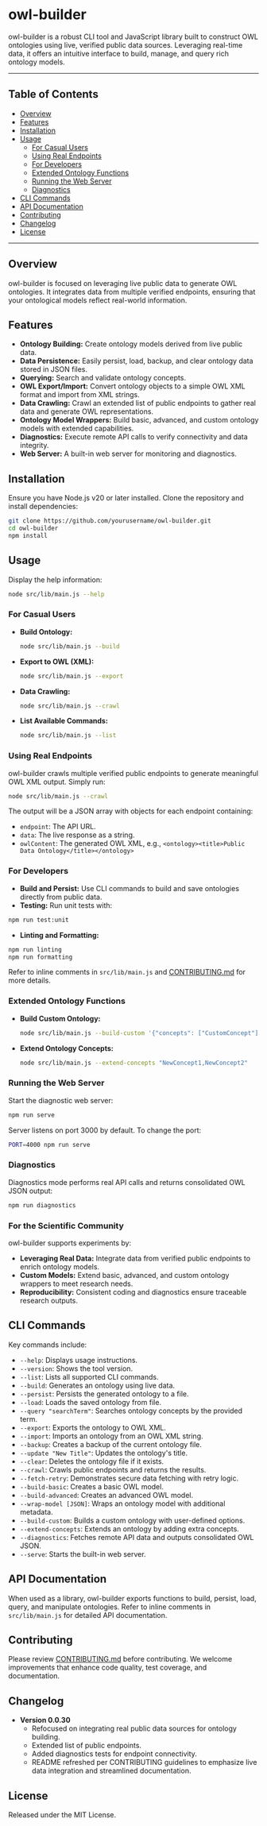 # owl-builder

owl-builder is a robust CLI tool and JavaScript library built to construct OWL ontologies using live, verified public data sources. Leveraging real-time data, it offers an intuitive interface to build, manage, and query rich ontology models.

---

## Table of Contents

- [Overview](#overview)
- [Features](#features)
- [Installation](#installation)
- [Usage](#usage)
  - [For Casual Users](#for-casual-users)
  - [Using Real Endpoints](#using-real-endpoints)
  - [For Developers](#for-developers)
  - [Extended Ontology Functions](#extended-ontology-functions)
  - [Running the Web Server](#running-the-web-server)
  - [Diagnostics](#diagnostics)
- [CLI Commands](#cli-commands)
- [API Documentation](#api-documentation)
- [Contributing](#contributing)
- [Changelog](#changelog)
- [License](#license)

---

## Overview

owl-builder is focused on leveraging live public data to generate OWL ontologies. It integrates data from multiple verified endpoints, ensuring that your ontological models reflect real-world information.

## Features

- **Ontology Building:** Create ontology models derived from live public data.
- **Data Persistence:** Easily persist, load, backup, and clear ontology data stored in JSON files.
- **Querying:** Search and validate ontology concepts.
- **OWL Export/Import:** Convert ontology objects to a simple OWL XML format and import from XML strings.
- **Data Crawling:** Crawl an extended list of public endpoints to gather real data and generate OWL representations.
- **Ontology Model Wrappers:** Build basic, advanced, and custom ontology models with extended capabilities.
- **Diagnostics:** Execute remote API calls to verify connectivity and data integrity.
- **Web Server:** A built-in web server for monitoring and diagnostics.

## Installation

Ensure you have Node.js v20 or later installed. Clone the repository and install dependencies:

```bash
git clone https://github.com/yourusername/owl-builder.git
cd owl-builder
npm install
```

## Usage

Display the help information:

```bash
node src/lib/main.js --help
```

### For Casual Users

- **Build Ontology:**
  ```bash
  node src/lib/main.js --build
  ```

- **Export to OWL (XML):**
  ```bash
  node src/lib/main.js --export
  ```

- **Data Crawling:**
  ```bash
  node src/lib/main.js --crawl
  ```

- **List Available Commands:**
  ```bash
  node src/lib/main.js --list
  ```

### Using Real Endpoints

owl-builder crawls multiple verified public endpoints to generate meaningful OWL XML output. Simply run:

```bash
node src/lib/main.js --crawl
```

The output will be a JSON array with objects for each endpoint containing:

- `endpoint`: The API URL.
- `data`: The live response as a string.
- `owlContent`: The generated OWL XML, e.g., `<ontology><title>Public Data Ontology</title></ontology>`

### For Developers

- **Build and Persist:** Use CLI commands to build and save ontologies directly from public data.
- **Testing:** Run unit tests with:

```bash
npm run test:unit
```

- **Linting and Formatting:**

```bash
npm run linting
npm run formatting
```

Refer to inline comments in `src/lib/main.js` and [CONTRIBUTING.md](CONTRIBUTING.md) for more details.

### Extended Ontology Functions

- **Build Custom Ontology:**
  ```bash
  node src/lib/main.js --build-custom '{"concepts": ["CustomConcept"], "extraInfo": "value"}'
  ```

- **Extend Ontology Concepts:**
  ```bash
  node src/lib/main.js --extend-concepts "NewConcept1,NewConcept2"
  ```

### Running the Web Server

Start the diagnostic web server:

```bash
npm run serve
```

Server listens on port 3000 by default. To change the port:

```bash
PORT=4000 npm run serve
```

### Diagnostics

Diagnostics mode performs real API calls and returns consolidated OWL JSON output:

```bash
npm run diagnostics
```

### For the Scientific Community

owl-builder supports experiments by:

- **Leveraging Real Data:** Integrate data from verified public endpoints to enrich ontology models.
- **Custom Models:** Extend basic, advanced, and custom ontology wrappers to meet research needs.
- **Reproducibility:** Consistent coding and diagnostics ensure traceable research outputs.

## CLI Commands

Key commands include:

- `--help`: Displays usage instructions.
- `--version`: Shows the tool version.
- `--list`: Lists all supported CLI commands.
- `--build`: Generates an ontology using live data.
- `--persist`: Persists the generated ontology to a file.
- `--load`: Loads the saved ontology from file.
- `--query "searchTerm"`: Searches ontology concepts by the provided term.
- `--export`: Exports the ontology to OWL XML.
- `--import`: Imports an ontology from an OWL XML string.
- `--backup`: Creates a backup of the current ontology file.
- `--update "New Title"`: Updates the ontology's title.
- `--clear`: Deletes the ontology file if it exists.
- `--crawl`: Crawls public endpoints and returns the results.
- `--fetch-retry`: Demonstrates secure data fetching with retry logic.
- `--build-basic`: Creates a basic OWL model.
- `--build-advanced`: Creates an advanced OWL model.
- `--wrap-model [JSON]`: Wraps an ontology model with additional metadata.
- `--build-custom`: Builds a custom ontology with user-defined options.
- `--extend-concepts`: Extends an ontology by adding extra concepts.
- `--diagnostics`: Fetches remote API data and outputs consolidated OWL JSON.
- `--serve`: Starts the built-in web server.

## API Documentation

When used as a library, owl-builder exports functions to build, persist, load, query, and manipulate ontologies. Refer to inline comments in `src/lib/main.js` for detailed API documentation.

## Contributing

Please review [CONTRIBUTING.md](CONTRIBUTING.md) before contributing. We welcome improvements that enhance code quality, test coverage, and documentation.

## Changelog

- **Version 0.0.30**
  - Refocused on integrating real public data sources for ontology building.
  - Extended list of public endpoints.
  - Added diagnostics tests for endpoint connectivity.
  - README refreshed per CONTRIBUTING guidelines to emphasize live data integration and streamlined documentation.

## License

Released under the MIT License.
